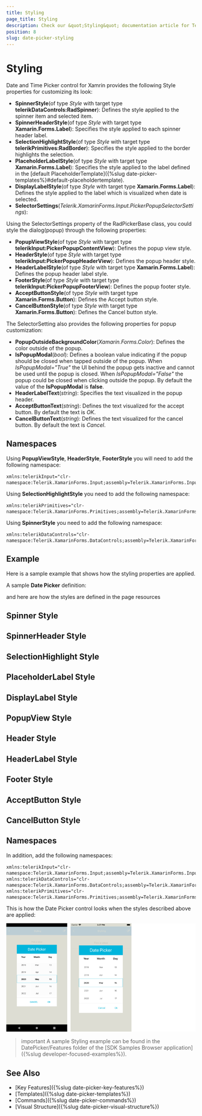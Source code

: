 ```yaml
---
title: Styling
page_title: Styling
description: Check our &quot;Styling&quot; documentation article for Telerik DatePicker for Xamarin control.
position: 8
slug: date-picker-styling
---
```


# Styling

Date and Time Picker control for Xamrin provides the following Style properties for customizing its look:

* **SpinnerStyle**(of type *Style* with target type **telerikDataControls:RadSpinner**): Defines the style applied to the spinner item and selected item.
* **SpinnerHeaderStyle**(of type *Style* with target type **Xamarin.Forms.Label**): Specifies the style applied to each spinner header label.
* **SelectionHighlightStyle**(of type *Style* with target type **telerikPrimitives:RadBorder**): Specifies the style applied to the border highlights the selection.
* **PlaceholderLabelStyle**(of type *Style* with target type **Xamarin.Forms.Label**): Specifies the style applied to the label defined in the [default PlaceholderTemplate]({%slug date-picker-templates%}#default-placeholdertemplate). 
* **DisplayLabelStyle**(of type *Style* with target type **Xamarin.Forms.Label**): Defines the style applied to the label which is visualized when date is selected.
* **SelectorSettings**(*Telerik.XamarinForms.Input.PickerPopupSelectorSettings*):

Using the SelectorSettings property of the RadPickerBase class, you could style the dialog(popup) through the following properties:

* **PopupViewStyle**(of type *Style* with target type **telerikInput:PickerPopupContentView**): Defines the popup view style.
* **HeaderStyle**(of type *Style* with target type **telerikInput:PickerPopupHeaderView**): Defines the popup header style.
* **HeaderLabelStyle**(of type *Style* with target type **Xamarin.Forms.Label**): Defines the popup header label style.
* **FooterStyle**(of type *Style* with target type **telerikInput:PickerPopupFooterView**): Defines the popup footer style.
* **AcceptButtonStyle**(of type *Style* with target type **Xamarin.Forms.Button**): Defines the Accept button style.
* **CancelButtonStyle**(of type *Style* with target type **Xamarin.Forms.Button**): Defines the Cancel button style.

The SelectorSetting also provides the following properties for popup customization:

* **PopupOutsideBackgroundColor**(*Xamarin.Forms.Color*): Defines the color outside of the popup.
* **IsPopupModal**(*bool*): Defines a boolean value indicating if the popup should be closed when tapped outside of the popup. 
	When *IsPopupModal="True"*  the UI behind the popup gets inactive and cannot be used until the popup is closed. 
	When *IsPopupModal="False"* the popup could be closed when clicking outside the popup. 
	By default the value of the **IsPopupModal** is **false**.
* **HeaderLabelText**(*string*): Specifies the text visualized in the popup header.
* **AcceptButtonText**(*string*): Defines the text visualized for the accept button. By default the text is *OK*.
* **CancelButtonText**(*string*): Defines the text visualized for the cancel button. By default the text is *Cancel*. 

## Namespaces

Using **PopupViewStyle**, **HeaderStyle**, **FooterStyle** you will need to add the following namespace:

```XAML
xmlns:telerikInput="clr-namespace:Telerik.XamarinForms.Input;assembly=Telerik.XamarinForms.Input"
```

Using **SelectionHighlightStyle** you need to add the following namespace:

```XAML
xmlns:telerikPrimitives="clr-namespace:Telerik.XamarinForms.Primitives;assembly=Telerik.XamarinForms.Primitives"
```

Using **SpinnerStyle** you need to add the following namespace:

```XAML
xmlns:telerikDataControls="clr-namespace:Telerik.XamarinForms.DataControls;assembly=Telerik.XamarinForms.DataControls"
```

## Example

Here is a sample example that shows how the styling properties are applied.

A sample **Date Picker** definition:

<snippet id='datepicker-style' />

and here are how the styles are defined in the page resources

## Spinner Style

<snippet id='datepicker-style-spinner-style' />

## SpinnerHeader Style

<snippet id='datepicker-style-spinner-header-style' />

## SelectionHighlight Style

<snippet id='datepicker-style-selection-highlight-style' />

## PlaceholderLabel Style

<snippet id='datepicker-style-placeholder-label-style' />

## DisplayLabel Style

<snippet id='datepicker-style-display-label-style' />

## PopupView Style

<snippet id='datepicker-style-popupview-style' />

## Header Style

<snippet id='datepicker-style-header-style' />

## HeaderLabel Style

<snippet id='datepicker-style-header-label-style' />

## Footer Style

<snippet id='datepicker-style-footer-style' />

## AcceptButton Style

<snippet id='datepicker-style-accept-button-style' />

## CancelButton Style

<snippet id='datepicker-style-cancel-button-style' />

## Namespaces

In addition, add the following namespaces:

```XAML
xmlns:telerikInput="clr-namespace:Telerik.XamarinForms.Input;assembly=Telerik.XamarinForms.Input"
xmlns:telerikDataControls="clr-namespace:Telerik.XamarinForms.DataControls;assembly=Telerik.XamarinForms.DataControls"
xmlns:telerikPrimitives="clr-namespace:Telerik.XamarinForms.Primitives;assembly=Telerik.XamarinForms.Primitives"
```

This is how the Date Picker control looks when the styles described above are applied:

![Date Picker](images/datepicker_style.png)

>important A sample Styling example can be found in the DatePicker/Features folder of the [SDK Samples Browser application]({%slug developer-focused-examples%}).

## See Also

- [Key Features]({%slug date-picker-key-features%})
- [Templates]({%slug date-picker-templates%})
- [Commands]({%slug date-picker-commands%})
- [Visual Structure]({%slug date-picker-visual-structure%})
